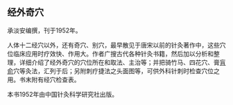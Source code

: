## 经外奇穴

承淡安编撰，刊于1952年。

人体十二经穴以外，还有奇穴、别穴，最早散见于唐宋以前的针灸著作中，这些穴位临床应用时疗效快、作用大。作者广搜古代各种针灸书籍，然后加以分析和整理，详细介绍了经外奇穴的穴位所在和取法、主治等；并把骑竹马、四花穴、膏[肓俞](https://www.gmzyjc.com/read/zjs/zjs3.1.7-8-0.0.2.3.16.md)穴等灸法，汇列于后；另附刺疗捷法之头面图等，可供外科针刺时检查穴位之用。书末附有经穴检查表。

本书1952年由中国针灸科学研究社出版。
